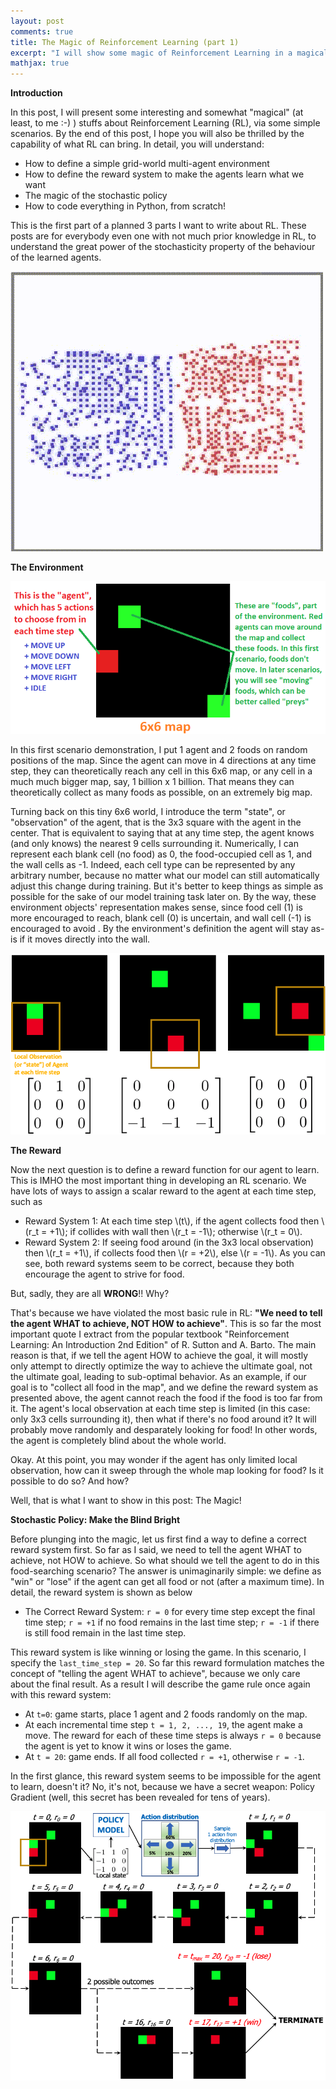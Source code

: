 ```yaml
---
layout: post
comments: true
title: The Magic of Reinforcement Learning (part 1)
excerpt: "I will show some magic of Reinforcement Learning in a magical way."
mathjax: true
---
```


**Introduction**

In this post, I will present some interesting and somewhat "magical" (at least, to me :-) ) stuffs about Reinforcement Learning (RL), via some simple scenarios.
By the end of this post, I hope you will also be thrilled by the capability of what RL can bring. In detail, you will understand:
+ How to define a simple grid-world multi-agent environment
+ How to define the reward system to make the agents learn what we want
+ The magic of the stochastic policy
+ How to code everything in Python, from scratch!

This is the first part of a planned 3 parts I want to write about RL. These posts are for everybody even one with not much prior knowledge in RL, to understand the great power of the stochasticity property of the behaviour of the learned agents.

![_config.yml](/images/MAgentGIF.gif)


**The Environment**

![_config.yml](/images/magic_rl_p1_image1.png)

In this first scenario demonstration, I put 1 agent and 2 foods on random positions of the map. Since the agent can move in 4 directions at any time step, they can theoretically reach any cell in this 6x6 map, or any cell in a much much bigger map, say, 1 billion x 1 billion. That means they can theoretically collect as many foods as possible, on an extremely big map.

Turning back on this tiny 6x6 world, I introduce the term "state", or "observation" of the agent, that is the 3x3 square with the agent in the center. That is equivalent to saying that at any time step, the agent knows (and only knows) the nearest 9 cells surrounding it. Numerically, I can represent each blank cell (no food) as 0, the food-occupied cell as 1, and the wall cells as -1. Indeed, each cell type can be represented by any arbitrary number, because no matter what our model can still automatically adjust this change during training. But it's better to keep things as simple as possible for the sake of our model training task later on. By the way, these environment objects' representation makes sense, since food cell (1) is more encouraged to reach, blank cell (0) is uncertain, and wall cell (-1) is encouraged to avoid . By the environment's definition the agent will stay as-is if it moves directly into the wall.

![_config.yml](/images/local_state.png)


**The Reward**

Now the next question is to define a reward function for our agent to learn. This is IMHO the most important thing in developing an RL scenario. We have lots of ways to assign a scalar reward to the agent at each time step, such as

+ Reward System 1: At each time step \\(t\\), if the agent collects food then \\(r_t = +1\\); if collides with wall then \\(r_t = -1\\); otherwise \\(r_t = 0\\).
+ Reward System 2: If seeing food around (in the 3x3 local observation) then \\(r_t = +1\\), if collects food then \\(r = +2\\), else \\(r = -1\\).
As you can see, both reward systems seem to be correct, because they both encourage the agent to strive for food.

But, sadly, they are all **WRONG**!! Why?

That's because we have violated the most basic rule in RL: **"We need to tell the agent WHAT to achieve, NOT HOW to achieve"**. This is so far the most important quote I extract from the popular textbook "Reinforcement Learning: An Introduction 2nd Edition" of R. Sutton and A. Barto. The main reason is that, if we tell the agent HOW to achieve the goal, it will mostly only attempt to directly optimize the way to achieve the ultimate goal, not the ultimate goal, leading to sub-optimal behavior. As an example, if our goal is to "collect all food in the map", and we define the reward system as presented above, the agent cannot reach the food if the food is too far from it. The agent's local observation at each time step is limited (in this case: only 3x3 cells surrounding it), then what if there's no food around it? It will probably move randomly and desparately looking for food! In other words, the agent is completely blind about the whole world.

Okay. At this point, you may wonder if the agent has only limited local observation, how can it sweep through the whole map looking for food? Is it possible to do so? And how? 

Well, that is what I want to show in this post: The Magic!

**Stochastic Policy: Make the Blind Bright**

Before plunging into the magic, let us first find a way to define a correct reward system first. So far as I said, we need to tell the agent WHAT to achieve, not HOW to achieve. So what should we tell the agent to do in this food-searching scenario? The answer is unimaginarily simple: we define as "win" or "lose" if the agent can get all food or not (after a maximum time). In detail, the reward system is shown as below

+ The Correct Reward System: `r = 0` for every time step except the final time step; `r = +1` if no food remains in the last time step; `r = -1` if there is still food remain in the last time step.

This reward system is like winning or losing the game. In this scenario, I specify the `last_time_step = 20`. So far this reward formulation matches the concept of "telling the agent WHAT to achieve", because we only care about the final result. As a result I will describe the game rule once again with this reward system:

+ At `t=0`: game starts, place 1 agent and 2 foods randomly on the map. 
+ At each incremental time step `t = 1, 2, ..., 19`, the agent make a move. The reward for each of these time steps is always `r = 0` because the agent is yet to know it wins or loses the game.
+ At `t = 20`: game ends. If all food collected `r = +1`, otherwise `r = -1`.

In the first glance, this reward system seems to be impossible for the agent to learn, doesn't it? No, it's not, because we have a secret weapon: Policy Gradient (well, this secret has been revealed for tens of years). 

![_config.yml](/images/rl_flow.png)

